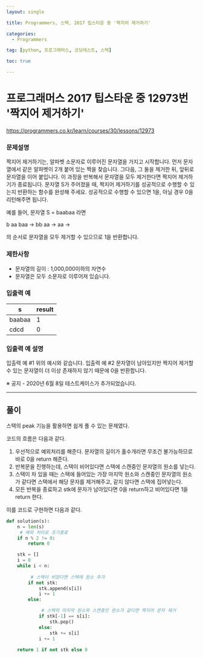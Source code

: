 ```yaml
---
layout: single

title: Programmers, 스택, 2017 팁스타운 중 '짝지어 제거하기'

categories:
  - Programmers

tag: [python, 프로그래머스, 코딩테스트, 스택]

toc: true

---
```



# 프로그래머스 2017 팁스타운 중 12973번 '짝지어 제거하기'
<a href = 'https://programmers.co.kr/learn/courses/30/lessons/12973'>https://programmers.co.kr/learn/courses/30/lessons/12973</a>

### 문제설명

짝지어 제거하기는, 알파벳 소문자로 이루어진 문자열을 가지고 시작합니다. 먼저 문자열에서 같은 알파벳이 2개 붙어 있는 짝을 찾습니다. 그다음, 그 둘을 제거한 뒤, 앞뒤로 문자열을 이어 붙입니다. 이 과정을 반복해서 문자열을 모두 제거한다면 짝지어 제거하기가 종료됩니다. 문자열 S가 주어졌을 때, 짝지어 제거하기를 성공적으로 수행할 수 있는지 반환하는 함수를 완성해 주세요. 성공적으로 수행할 수 있으면 1을, 아닐 경우 0을 리턴해주면 됩니다.

예를 들어, 문자열 S = baabaa 라면

b aa baa → bb aa → aa →

의 순서로 문자열을 모두 제거할 수 있으므로 1을 반환합니다.

### 제한사항

+ 문자열의 길이 : 1,000,000이하의 자연수
+ 문자열은 모두 소문자로 이루어져 있습니다.

### 입출력 예

|s        | result|
|---------|-------|
| baabaa  | 1     | 
| cdcd    | 0     | 

### 입출력 예 설명

입출력 예 #1
위의 예시와 같습니다.
입출력 예 #2
문자열이 남아있지만 짝지어 제거할 수 있는 문자열이 더 이상 존재하지 않기 때문에 0을 반환합니다.

※ 공지 - 2020년 6월 8일 테스트케이스가 추가되었습니다.

---
## 풀이

스택의 peak 기능을 활용하면 쉽게 풀 수 있는 문제였다.  
  
  코드의 흐름은 다음과 같다.
  1. 우선적으로 예외처리를 해준다. 문자열의 길이가 홀수개라면 무조건 불가능하므로 바로 0을 return 해준다.
  2. 반복문을 진행하는데, 스택이 비어있다면 스택에 스캔중인 문자열의 원소를 넣는다.
  3. 스택이 차 있을 때는 스택에 들어있는 가장 마지막 원소와 스캔중인 문자열의 원소가 같다면 스택에서 해당 문자를 제거해주고, 같지 않다면 스택에 집어넣는다.
  4. 모든 반복을 종료하고 stk에 문자가 남아있다면 0을 return하고 비어있다면 1을 return 한다.

이를 코드로 구현하면 다음과 같다.


```python
def solution(s):
    n = len(s)
     # 예외 처리로 조기종료
    if n % 2 != 0:
        return 0  

    stk = []
    i = 0
    while i < n:
        
         # 스택이 비었다면 스택에 원소 추가
        if not stk:
            stk.append(s[i])
            i += 1
        else:

             # 스택의 마지막 원소와 스캔중인 원소가 같다면 짝지어 문자 제거
            if stk[-1] == s[i]:
                stk.pop()
            else:
                stk += s[i]
            i += 1
            
    return 1 if not stk else 0

```
